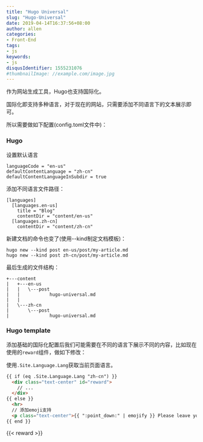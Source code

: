 ```yaml
---
title: "Hugo Universal"
slug: "Hugo-Universal"
date: 2019-04-14T16:37:56+08:00
author: allen
categories:
- Front-End
tags:
- js
keywords:
- js
disqusIdentifier: 1555231076
#thumbnailImage: //example.com/image.jpg
---
```


作为网站生成工具，Hugo也支持国际化。
<!--more-->
国际化即支持多种语言，对于现在的网站，只需要添加不同语言下的文本展示即可。

所以需要做如下配置(config.toml文件中)：

### Hugo

设置默认语言

```
languageCode = "en-us"
defaultContentLanguage = "zh-cn"
defaultContentLanguageInSubdir = true
```

添加不同语言文件路径：
```
[languages]
  [languages.en-us]
    title = "Blog"
    contentDir = "content/en-us"
  [languages.zh-cn]
    contentDir = "content/zh-cn"
```

新建文档的命令也变了(使用--kind制定文档模板)：
```
hugo new --kind post en-us/post/my-article.md
hugo new --kind post zh-cn/post/my-article.md
```

最后生成的文件结构：
```
+---content
|   +---en-us
|   |   \---post
|   |           hugo-universal.md
|   |          
|   \---zh-cn
|       \---post
|               hugo-universal.md
```

### Hugo template
添加基础的国际化配置后我们可能需要在不同的语言下展示不同的内容，比如现在使用的`reward`组件，做如下修改：

使用`.Site.Language.Lang`获取当前页面语言。

```html
{{ if (eq .Site.Language.Lang "zh-cn") }}
  <div class="text-center" id="reward">
    // ...
  </div>
{{ else }}
  <hr>
  // 添加emoji支持
  <p class="text-center">{{ ":point_down:" | emojify }} Please leave your comment if you like this.{{ ":point_down:" | emojify }}</p>
{{ end }}
```
{{< reward >}}
